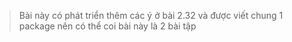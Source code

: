 > Bài này có phát triển thêm các ý ở bài 2.32 và được viết chung 1 package nên có thể coi bài này là 2 bài tập